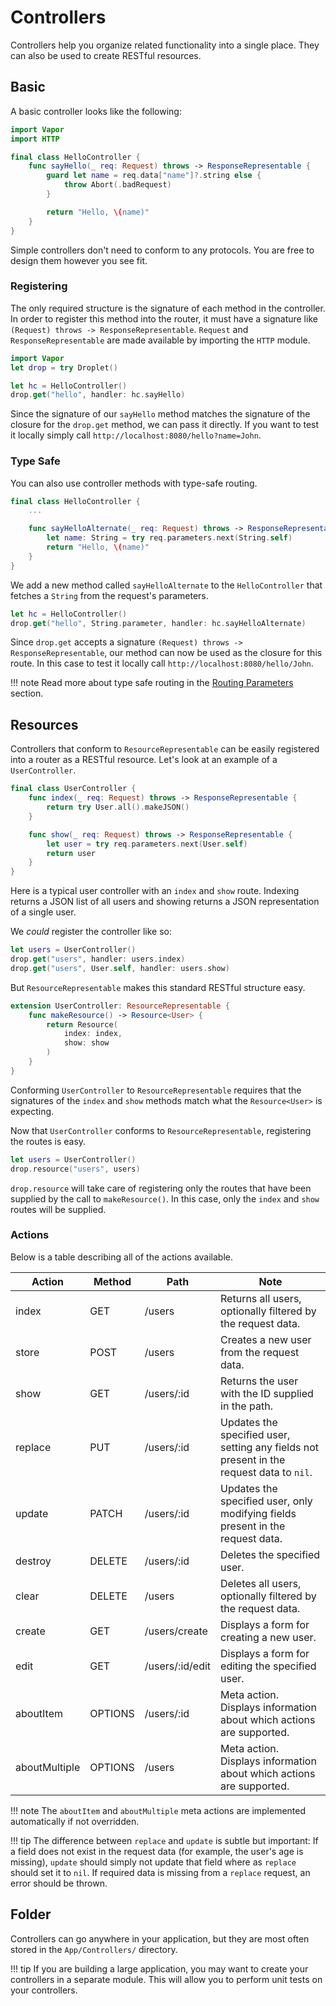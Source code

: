 # Controllers

Controllers help you organize related functionality into a single place. They can also be used to create RESTful resources.

## Basic

A basic controller looks like the following:

```swift
import Vapor
import HTTP

final class HelloController {
	func sayHello(_ req: Request) throws -> ResponseRepresentable {
		guard let name = req.data["name"]?.string else { 
			throw Abort(.badRequest)
		}

		return "Hello, \(name)"
	}
}
```

Simple controllers don't need to conform to any protocols. You are free to design them however you see fit.

### Registering

The only required structure is the signature of each method in the controller. In order to register this method into the router, it must have a signature like `(Request) throws -> ResponseRepresentable`. `Request` and `ResponseRepresentable` are made available by importing the `HTTP` module.

```swift
import Vapor
let drop = try Droplet()

let hc = HelloController()
drop.get("hello", handler: hc.sayHello)
```

Since the signature of our `sayHello` method matches the signature of the closure for the `drop.get` method, we can pass it directly. If you want to test it locally simply call `http://localhost:8080/hello?name=John`.

### Type Safe

You can also use controller methods with type-safe routing.

```swift
final class HelloController {
	...

	func sayHelloAlternate(_ req: Request) throws -> ResponseRepresentable {
        let name: String = try req.parameters.next(String.self)
		return "Hello, \(name)"
	}
}
```

We add a new method called `sayHelloAlternate` to the `HelloController` that fetches a `String` from the request's parameters.

```swift
let hc = HelloController()
drop.get("hello", String.parameter, handler: hc.sayHelloAlternate)
```

Since `drop.get` accepts a signature `(Request) throws -> ResponseRepresentable`, our method can now be used as the closure for this route. In this case to test it locally call `http://localhost:8080/hello/John`.

!!! note 
    Read more about type safe routing in the [Routing Parameters](https://docs.vapor.codes/2.0/routing/parameters/#type-safe) section.

## Resources

Controllers that conform to `ResourceRepresentable` can be easily registered into a router as a RESTful resource. Let's look at an example of a `UserController`.

```swift
final class UserController {
    func index(_ req: Request) throws -> ResponseRepresentable {
        return try User.all().makeJSON()
    }

    func show(_ req: Request) throws -> ResponseRepresentable {
        let user = try req.parameters.next(User.self)
        return user
    }
}
```

Here is a typical user controller with an `index` and `show` route. Indexing returns a JSON list of all users and showing returns a JSON representation of a single user.

We _could_ register the controller like so:

```swift
let users = UserController()
drop.get("users", handler: users.index)
drop.get("users", User.self, handler: users.show)
```

But `ResourceRepresentable` makes this standard RESTful structure easy.

```swift
extension UserController: ResourceRepresentable {
    func makeResource() -> Resource<User> {
        return Resource(
            index: index,
            show: show
        )
    }
}
```

Conforming `UserController` to `ResourceRepresentable` requires that the signatures of 
the `index` and `show` methods match what the `Resource<User>` is expecting.


Now that `UserController` conforms to `ResourceRepresentable`, registering the routes is easy.

```swift
let users = UserController()
drop.resource("users", users)
```

 `drop.resource` will take care of registering only the routes that have been supplied by the call to `makeResource()`. In this case, only the `index` and `show` routes will be supplied.

### Actions

Below is a table describing all of the actions available.

| Action        | Method  | Path            | Note                                                                                     |
|---------------|---------|-----------------|------------------------------------------------------------------------------------------|
| index         | GET     | /users          | Returns all users, optionally filtered by the request data.                              |
| store         | POST    | /users          | Creates a new user from the request data.                                                |
| show          | GET     | /users/:id      | Returns the user with the ID supplied in the path.                                       |
| replace       | PUT     | /users/:id      | Updates the specified user, setting any fields not present in the request data to `nil`. |
| update        | PATCH   | /users/:id      | Updates the specified user, only modifying fields present in the request data.           |
| destroy       | DELETE  | /users/:id      | Deletes the specified user.                                                              |
| clear         | DELETE  | /users          | Deletes all users, optionally filtered by the request data.                              |
| create        | GET     | /users/create   | Displays a form for creating a new user.                                                 |
| edit          | GET     | /users/:id/edit | Displays a form for editing the specified user.                                          |
| aboutItem     | OPTIONS | /users/:id      | Meta action. Displays information about which actions are supported.                     |
| aboutMultiple | OPTIONS | /users          | Meta action. Displays information about which actions are supported.                     |

!!! note
    The `aboutItem` and `aboutMultiple` meta actions are implemented automatically if not overridden. 

!!! tip
    The difference between `replace` and `update` is subtle but important:
    If a field does not exist in the request data (for example, the user's age is missing),
    `update` should simply not update that field where as `replace` should set it to `nil`.
    If required data is missing from a `replace` request, an error should be thrown.

## Folder

Controllers can go anywhere in your application, but they are most often stored in the `App/Controllers/` directory. 

!!! tip
    If you are building a large application, you may want to create your controllers in a separate module. This will allow you to perform unit tests on your controllers. 
